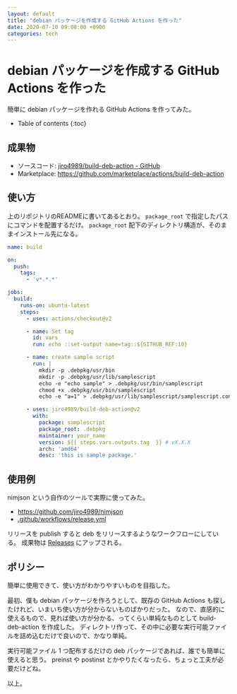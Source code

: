 ```yaml
---
layout: default
title: "debian パッケージを作成する GitHub Actions を作った"
date: 2020-07-10 09:00:00 +0900
categories: tech
---
```


# debian パッケージを作成する GitHub Actions を作った

簡単に debian パッケージを作れる GitHub Actions を作ってみた。

* Table of contents
{:toc}

## 成果物

* ソースコード: [jiro4989/build-deb-action - GitHub](https://github.com/jiro4989/build-deb-action)
* Marketplace: <https://github.com/marketplace/actions/build-deb-action>

## 使い方

上のリポジトリのREADMEに書いてあるとおり。
`package_root` で指定したパスにコマンドを配置するだけ。
`package_root` 配下のディレクトリ構造が、そのままインストール先になる。

```yaml
name: build

on:
  push:
    tags:
      - 'v*.*.*'

jobs:
  build:
    runs-on: ubuntu-latest
    steps:
      - uses: actions/checkout@v2

      - name: Set tag
        id: vars
        run: echo ::set-output name=tag::${GITHUB_REF:10}

      - name: create sample script
        run: |
          mkdir -p .debpkg/usr/bin
          mkdir -p .debpkg/usr/lib/samplescript
          echo -e "echo sample" > .debpkg/usr/bin/samplescript
          chmod +x .debpkg/usr/bin/samplescript
          echo -e "a=1" > .debpkg/usr/lib/samplescript/samplescript.conf

      - uses: jiro4989/build-deb-action@v2
        with:
          package: samplescript
          package_root: .debpkg
          maintainer: your_name
          version: ${{ steps.vars.outputs.tag  }} # vX.X.X
          arch: 'amd64'
          desc: 'this is sample package.'
```

## 使用例

nimjson という自作のツールで実際に使ってみた。

* <https://github.com/jiro4989/nimjson>
* [.github/workflows/release.yml](https://github.com/jiro4989/nimjson/blob/09d5b6ee0e765704c45dae12fe88edec2b732faf/.github/workflows/release.yml#L69-L86)

リリースを publish すると deb をリリースするようなワークフローにしている。
成果物は [Releases](https://github.com/jiro4989/nimjson/releases) にアップされる。

## ポリシー

簡単に使用できて、使い方がわかりやすいものを目指した。

最初、僕も debian パッケージを作ろうとして、既存の GitHub Actions も探したけれど、いまいち使い方が分からないものばかりだった。
なので、直感的に使えるもので、見れば使い方が分かる、ってくらい単純なものとして build-deb-action を作成した。
ディレクトリ作って、その中に必要な実行可能ファイルを詰め込むだけで良いので、かなり単純。

実行可能ファイル 1 つ配布するだけの deb パッケージであれば、誰でも簡単に使えると思う。
preinst や postinst とかやりたくなったら、ちょっと工夫が必要だけどね。

以上。
